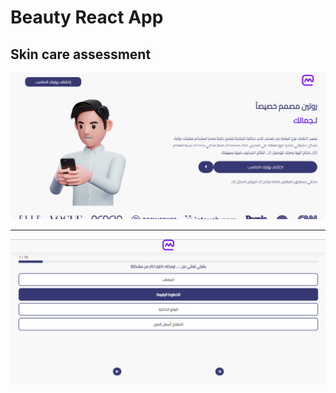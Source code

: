 # Beauty React App 

## Skin care assessment

<img src="screens/screenshot 2024-02-15 212725.png">

<hr>

<img src="screens/screenshot 2024-02-15 212759.png">
